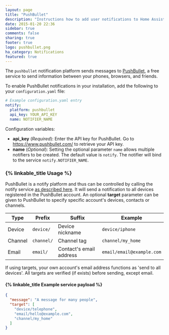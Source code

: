 ```yaml
---
layout: page
title: "PushBullet"
description: "Instructions how to add user notifications to Home Assistant."
date: 2015-01-20 22:36
sidebar: true
comments: false
sharing: true
footer: true
logo: pushbullet.png
ha_category: Notifications
featured: true
---
```


The `pushbullet` notification platform sends messages to [PushBullet](https://www.pushbullet.com/), a free service to send information between your phones, browsers, and friends.

To enable PushBullet notifications in your installation, add the following to your `configuration.yaml` file:

```yaml
# Example configuration.yaml entry
notify:
  platform: pushbullet
  api_key: YOUR_API_KEY
  name: NOTIFIER_NAME
```

Configuration variables:

- **api_key** (*Required*): Enter the API key for PushBullet. Go to https://www.pushbullet.com/ to retrieve your API key.
- **name** (*Optional*): Setting the optional parameter `name` allows multiple notifiers to be created. The default value is `notify`. The notifier will bind to the service `notify.NOTIFIER_NAME`.

### {% linkable_title Usage %}

PushBullet is a notify platform and thus can be controlled by calling the notify service [as described here](/components/notify/). It will send a notification to all devices registered in the PushBullet account. An optional **target** parameter can be given to PushBullet to specify specific account's devices, contacts or channels.

Type | Prefix | Suffix | Example
---- | ------ | ------ | -------
Device | `device/` | Device nickname | `device/iphone`
Channel | `channel/` | Channel tag | `channel/my_home`
Email | `email/` | Contact's email address | `email/email@example.com`

If using targets, your own account's email address functions as 'send to all devices'. All targets are verified (if exists) before sending, except email.

#### {% linkable_title Example service payload %}

```json
{
  "message": "A message for many people",
  "target": [
    "device/telephone",
    "email/hello@example.com",
    "channel/my_home"
  ]
}
```
